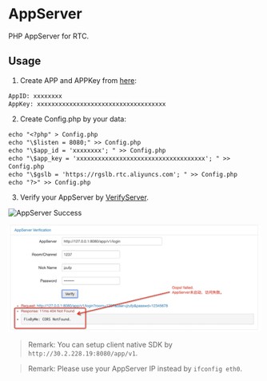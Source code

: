 # AppServer

PHP AppServer for RTC.

## Usage

1. Create APP and APPKey from [here](https://rtc.console.aliyun.com/#/manage):

```
AppID: xxxxxxxx
AppKey: xxxxxxxxxxxxxxxxxxxxxxxxxxxxxxxxxxxx
```

2. Create Config.php by your data:

```
echo "<?php" > Config.php
echo "\$listen = 8080;" >> Config.php
echo "\$app_id = 'xxxxxxxx'; " >> Config.php
echo "\$app_key = 'xxxxxxxxxxxxxxxxxxxxxxxxxxxxxxxxxxxx'; " >> Config.php
echo "\$gslb = 'https://rgslb.rtc.aliyuncs.com'; " >> Config.php
echo "?>" >> Config.php
```

3. Verify your AppServer by [VerifyServer](../verify/README.md).

![AppServer Success](images/app-ok.png)

![AppServer Failed](images/app-failed.png)

> Remark: You can setup client native SDK by `http://30.2.228.19:8080/app/v1`.

> Remark: Please use your AppServer IP instead by `ifconfig eth0`.

